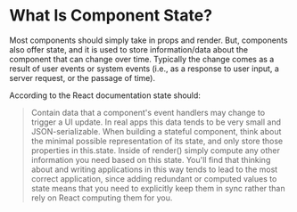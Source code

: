 # What Is Component State?

Most components should simply take in props and render. But, components also offer state, and it is used to store information/data about the component that can change over time. Typically the change comes as a result of user events or system events (i.e., as a response to user input, a server request, or the passage of time).

According to the React documentation state should:

> Contain data that a component's event handlers may change to trigger a UI update. In real apps this data tends to be very small and JSON-serializable. When building a stateful component, think about the minimal possible representation of its state, and only store those properties in this.state. Inside of render() simply compute any other information you need based on this state. You'll find that thinking about and writing applications in this way tends to lead to the most correct application, since adding redundant or computed values to state means that you need to explicitly keep them in sync rather than rely on React computing them for you.
